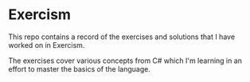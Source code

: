 # Exercism
This repo contains a record of the exercises and solutions that I have worked on in Exercism.

The exercises cover various concepts from C# which I'm learning in an effort to master the basics of the language.
